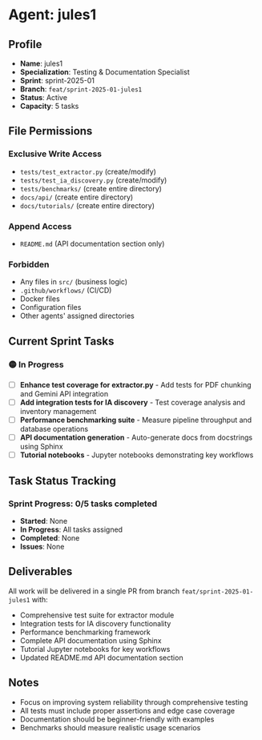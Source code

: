 # Agent: jules1

## Profile
- **Name**: jules1
- **Specialization**: Testing & Documentation Specialist
- **Sprint**: sprint-2025-01
- **Branch**: `feat/sprint-2025-01-jules1`
- **Status**: Active
- **Capacity**: 5 tasks

## File Permissions

### Exclusive Write Access
- `tests/test_extractor.py` (create/modify)
- `tests/test_ia_discovery.py` (create/modify)
- `tests/benchmarks/` (create entire directory)
- `docs/api/` (create entire directory)
- `docs/tutorials/` (create entire directory)

### Append Access
- `README.md` (API documentation section only)

### Forbidden
- Any files in `src/` (business logic)
- `.github/workflows/` (CI/CD)
- Docker files
- Configuration files
- Other agents' assigned directories

## Current Sprint Tasks

### 🟡 In Progress
- [ ] **Enhance test coverage for extractor.py** - Add tests for PDF chunking and Gemini API integration
- [ ] **Add integration tests for IA discovery** - Test coverage analysis and inventory management
- [ ] **Performance benchmarking suite** - Measure pipeline throughput and database operations
- [ ] **API documentation generation** - Auto-generate docs from docstrings using Sphinx
- [ ] **Tutorial notebooks** - Jupyter notebooks demonstrating key workflows

## Task Status Tracking

### Sprint Progress: 0/5 tasks completed

- **Started**: None
- **In Progress**: All tasks assigned
- **Completed**: None
- **Issues**: None

## Deliverables

All work will be delivered in a single PR from branch `feat/sprint-2025-01-jules1` with:
- Comprehensive test suite for extractor module
- Integration tests for IA discovery functionality
- Performance benchmarking framework
- Complete API documentation using Sphinx
- Tutorial Jupyter notebooks for key workflows
- Updated README.md API documentation section

## Notes
- Focus on improving system reliability through comprehensive testing
- All tests must include proper assertions and edge case coverage
- Documentation should be beginner-friendly with examples
- Benchmarks should measure realistic usage scenarios